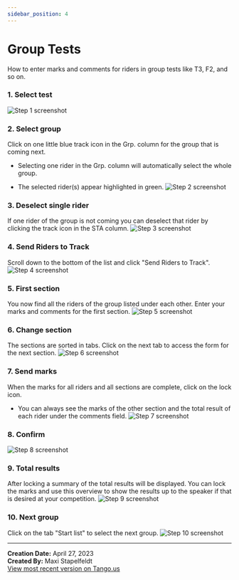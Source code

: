 ```yaml
---
sidebar_position: 4
---
```


# Group Tests

How to enter marks and comments for riders in group tests like T3, F2, and so on.

### 1. Select test
![Step 1 screenshot](https://images.tango.us/workflows/0d8bf9af-c80a-45ba-99f3-23e93b093131/steps/d8682f4c-144d-4d89-a7a7-12d6c94b77b0/b087d01b-a594-41b7-803d-9370be4d80ba.png?crop=focalpoint&fit=crop&fp-x=0.5000&fp-y=0.5000&w=1200&border=2%2CF4F2F7&border-radius=8%2C8%2C8%2C8&border-radius-inner=8%2C8%2C8%2C8&blend-align=bottom&blend-mode=normal&blend-x=0&blend-w=1200&blend64=aHR0cHM6Ly9pbWFnZXMudGFuZ28udXMvc3RhdGljL21hZGUtd2l0aC10YW5nby13YXRlcm1hcmstdjIucG5n&mark-x=42&mark-y=307&m64=aHR0cHM6Ly9pbWFnZXMudGFuZ28udXMvc3RhdGljL2JsYW5rLnBuZz9tYXNrPWNvcm5lcnMmYm9yZGVyPTglMkNGRjc0NDImdz05NCZoPTM4JmZpdD1jcm9wJmNvcm5lci1yYWRpdXM9MTA%3D)


### 2. Select group
Click on one little blue track icon in the Grp. column for the group that is coming next.

*   Selecting one rider in the Grp. column will automatically select the whole group.
    
*   The selected rider(s) appear highlighted in green.
![Step 2 screenshot](https://images.tango.us/workflows/0d8bf9af-c80a-45ba-99f3-23e93b093131/steps/1b96b30f-9830-4a13-acd0-ea94d0fc1ff9/dbcbbbff-4e89-4da3-a1b6-77b64c27f7de.png?crop=focalpoint&fit=crop&fp-x=0.4428&fp-y=0.3515&fp-z=2.0860&w=1200&border=2%2CF4F2F7&border-radius=8%2C8%2C8%2C8&border-radius-inner=8%2C8%2C8%2C8&blend-align=bottom&blend-mode=normal&blend-x=0&blend-w=1200&blend64=aHR0cHM6Ly9pbWFnZXMudGFuZ28udXMvc3RhdGljL21hZGUtd2l0aC10YW5nby13YXRlcm1hcmstdjIucG5n&mark-x=536&mark-y=333&m64=aHR0cHM6Ly9pbWFnZXMudGFuZ28udXMvc3RhdGljL2JsYW5rLnBuZz9tYXNrPWNvcm5lcnMmYm9yZGVyPTglMkNGRjc0NDImdz00NCZoPTQ0JmZpdD1jcm9wJmNvcm5lci1yYWRpdXM9MTA%3D)


### 3. Deselect single rider
If one rider of the group is not coming you can deselect that rider by clicking the track icon in the STA column.
![Step 3 screenshot](https://images.tango.us/workflows/0d8bf9af-c80a-45ba-99f3-23e93b093131/steps/d3099c4b-490c-473a-85dc-98b130c185d5/ad701945-6161-4267-a51c-2f59829a4c85.png?crop=focalpoint&fit=crop&fp-x=0.5993&fp-y=0.3859&fp-z=2.0860&w=1200&border=2%2CF4F2F7&border-radius=8%2C8%2C8%2C8&border-radius-inner=8%2C8%2C8%2C8&blend-align=bottom&blend-mode=normal&blend-x=0&blend-w=1200&blend64=aHR0cHM6Ly9pbWFnZXMudGFuZ28udXMvc3RhdGljL21hZGUtd2l0aC10YW5nby13YXRlcm1hcmstdjIucG5n&mark-x=652&mark-y=351&m64=aHR0cHM6Ly9pbWFnZXMudGFuZ28udXMvc3RhdGljL2JsYW5rLnBuZz9tYXNrPWNvcm5lcnMmYm9yZGVyPTglMkNGRjc0NDImdz00NCZoPTQ0JmZpdD1jcm9wJmNvcm5lci1yYWRpdXM9MTA%3D)


### 4. Send Riders to Track
Scroll down to the bottom of the list and click "Send Riders to Track".
![Step 4 screenshot](https://images.tango.us/workflows/0d8bf9af-c80a-45ba-99f3-23e93b093131/steps/38716fc4-6221-421d-9873-719c4a0a9ae1/c440e279-8bba-470e-94d4-987bff914535.png?crop=focalpoint&fit=crop&fp-x=0.7583&fp-y=0.7579&fp-z=2.0654&w=1200&border=2%2CF4F2F7&border-radius=8%2C8%2C8%2C8&border-radius-inner=8%2C8%2C8%2C8&blend-align=bottom&blend-mode=normal&blend-x=0&blend-w=1200&blend64=aHR0cHM6Ly9pbWFnZXMudGFuZ28udXMvc3RhdGljL21hZGUtd2l0aC10YW5nby13YXRlcm1hcmstdjIucG5n&mark-x=766&mark-y=553&m64=aHR0cHM6Ly9pbWFnZXMudGFuZ28udXMvc3RhdGljL2JsYW5rLnBuZz9tYXNrPWNvcm5lcnMmYm9yZGVyPTglMkNGRjc0NDImdz0zMzkmaD05NSZmaXQ9Y3JvcCZjb3JuZXItcmFkaXVzPTEw)


### 5. First section
You now find all the riders of the group listed under each other. Enter your marks and comments for the first section.
![Step 5 screenshot](https://images.tango.us/workflows/0d8bf9af-c80a-45ba-99f3-23e93b093131/steps/36b87e8a-8e28-4682-89f7-aa799e61ec65/3bfaa9ec-0370-4333-bf3c-83aa17e7e384.png?crop=focalpoint&fit=crop&fp-x=0.8798&fp-y=0.3553&fp-z=2.8451&w=1200&border=2%2CF4F2F7&border-radius=8%2C8%2C8%2C8&border-radius-inner=8%2C8%2C8%2C8&blend-align=bottom&blend-mode=normal&blend-x=0&blend-w=1200&blend64=aHR0cHM6Ly9pbWFnZXMudGFuZ28udXMvc3RhdGljL21hZGUtd2l0aC10YW5nby13YXRlcm1hcmstdjIucG5n&mark-x=560&mark-y=371&m64=aHR0cHM6Ly9pbWFnZXMudGFuZ28udXMvc3RhdGljL2JsYW5rLnBuZz9tYXNrPWNvcm5lcnMmYm9yZGVyPTglMkNGRjc0NDImdz00NTkmaD0xMjcmZml0PWNyb3AmY29ybmVyLXJhZGl1cz0xMA%3D%3D)


### 6. Change section
The sections are sorted in tabs. Click on the next tab to access the form for the next section.
![Step 6 screenshot](https://images.tango.us/workflows/0d8bf9af-c80a-45ba-99f3-23e93b093131/steps/4a6d6295-9187-424a-94fa-0da13731970f/91885ffe-0617-45f2-b902-be9dd1a4426a.png?crop=focalpoint&fit=crop&fp-x=0.3443&fp-y=0.3796&fp-z=1.4522&w=1200&border=2%2CF4F2F7&border-radius=8%2C8%2C8%2C8&border-radius-inner=8%2C8%2C8%2C8&blend-align=bottom&blend-mode=normal&blend-x=0&blend-w=1200&blend64=aHR0cHM6Ly9pbWFnZXMudGFuZ28udXMvc3RhdGljL21hZGUtd2l0aC10YW5nby13YXRlcm1hcmstdjIucG5n&mark-x=189&mark-y=262&m64=aHR0cHM6Ly9pbWFnZXMudGFuZ28udXMvc3RhdGljL2JsYW5rLnBuZz9tYXNrPWNvcm5lcnMmYm9yZGVyPTglMkNGRjc0NDImdz0xODgmaD03MiZmaXQ9Y3JvcCZjb3JuZXItcmFkaXVzPTEw)


### 7. Send marks
When the marks for all riders and all sections are complete, click on the lock icon.

*   You can always see the marks of the other section and the total result of each rider under the comments field.
![Step 7 screenshot](https://images.tango.us/workflows/0d8bf9af-c80a-45ba-99f3-23e93b093131/steps/484c1b50-04f3-4273-9c07-c8f7437bbb51/9ceb1f3b-31d3-4c68-b8d7-fd7aa2c4dc59.png?crop=focalpoint&fit=crop&fp-x=0.5000&fp-y=0.5000&w=1200&border=2%2CF4F2F7&border-radius=8%2C8%2C8%2C8&border-radius-inner=8%2C8%2C8%2C8&blend-align=bottom&blend-mode=normal&blend-x=0&blend-w=1200&blend64=aHR0cHM6Ly9pbWFnZXMudGFuZ28udXMvc3RhdGljL21hZGUtd2l0aC10YW5nby13YXRlcm1hcmstdjIucG5n&mark-x=133&mark-y=802&m64=aHR0cHM6Ly9pbWFnZXMudGFuZ28udXMvc3RhdGljL2JsYW5rLnBuZz9tYXNrPWNvcm5lcnMmYm9yZGVyPTglMkNGRjc0NDImdz02MyZoPTYwJmZpdD1jcm9wJmNvcm5lci1yYWRpdXM9MTA%3D)


### 8. Confirm
![Step 8 screenshot](https://images.tango.us/workflows/0d8bf9af-c80a-45ba-99f3-23e93b093131/steps/e4834012-46fa-48fe-b993-196e00a571e2/15ae0df8-dccf-4332-b766-7f50cfe53758.png?crop=focalpoint&fit=crop&fp-x=0.5000&fp-y=0.5000&fp-z=2.0000&w=1200&border=2%2CF4F2F7&border-radius=8%2C8%2C8%2C8&border-radius-inner=8%2C8%2C8%2C8&blend-align=bottom&blend-mode=normal&blend-x=0&blend-w=1200&blend64=aHR0cHM6Ly9pbWFnZXMudGFuZ28udXMvc3RhdGljL21hZGUtd2l0aC10YW5nby13YXRlcm1hcmstdjIucG5n&mark-x=-319&mark-y=1068&m64=aHR0cHM6Ly9pbWFnZXMudGFuZ28udXMvc3RhdGljL2JsYW5rLnBuZz9tYXNrPWNvcm5lcnMmYm9yZGVyPTglMkNGRjc0NDImdz05OCZoPTc2JmZpdD1jcm9wJmNvcm5lci1yYWRpdXM9MTA%3D)


### 9. Total results
After locking a summary of the total results will be displayed. You can lock the marks and use this overview to show the results up to the speaker if that is desired at your competition.
![Step 9 screenshot](https://images.tango.us/workflows/0d8bf9af-c80a-45ba-99f3-23e93b093131/steps/b5ce9627-202b-4e20-a96c-211cd7a23813/35975a6d-5d23-4624-a86f-39395d56afa4.png?crop=focalpoint&fit=crop&fp-x=0.5000&fp-y=0.5000&w=1200&border=2%2CF4F2F7&border-radius=8%2C8%2C8%2C8&border-radius-inner=8%2C8%2C8%2C8&blend-align=bottom&blend-mode=normal&blend-x=0&blend-w=1200&blend64=aHR0cHM6Ly9pbWFnZXMudGFuZ28udXMvc3RhdGljL21hZGUtd2l0aC10YW5nby13YXRlcm1hcmstdjIucG5n&mark-x=-4&mark-y=-4&m64=aHR0cHM6Ly9pbWFnZXMudGFuZ28udXMvc3RhdGljL2JsYW5rLnBuZz9tYXNrPWNvcm5lcnMmYm9yZGVyPTglMkNGRjc0NDImdz0xMjA4Jmg9ODc4JmZpdD1jcm9wJmNvcm5lci1yYWRpdXM9MTA%3D)


### 10. Next group
Click on the tab "Start list" to select the next group.
![Step 10 screenshot](https://images.tango.us/workflows/0d8bf9af-c80a-45ba-99f3-23e93b093131/steps/976894c6-c3be-47b6-95e6-b35a2094707f/f7256565-d794-43fa-b725-2c16bf28ec85.png?crop=focalpoint&fit=crop&fp-x=0.3361&fp-y=0.3319&fp-z=1.4876&w=1200&border=2%2CF4F2F7&border-radius=8%2C8%2C8%2C8&border-radius-inner=8%2C8%2C8%2C8&blend-align=bottom&blend-mode=normal&blend-x=0&blend-w=1200&blend64=aHR0cHM6Ly9pbWFnZXMudGFuZ28udXMvc3RhdGljL21hZGUtd2l0aC10YW5nby13YXRlcm1hcmstdjIucG5n&mark-x=38&mark-y=213&m64=aHR0cHM6Ly9pbWFnZXMudGFuZ28udXMvc3RhdGljL2JsYW5rLnBuZz9tYXNrPWNvcm5lcnMmYm9yZGVyPTglMkNGRjc0NDImdz0xODImaD03NCZmaXQ9Y3JvcCZjb3JuZXItcmFkaXVzPTEw)


***
__Creation Date:__ April 27, 2023  
__Created By:__ Maxi Stapelfeldt  
[View most recent version on Tango.us](https://app.tango.us/app/workflow/0d8bf9af-c80a-45ba-99f3-23e93b093131?utm_source=markdown&utm_medium=markdown&utm_campaign=workflow%20export%20links)



